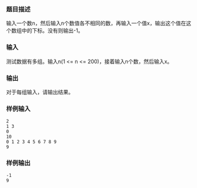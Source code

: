 ### 题目描述

输入一个数n，然后输入n个数值各不相同的数，再输入一个值x，输出这个值在这个数组中的下标。没有则输出-1。

### 输入

测试数据有多组。输入n(1 <= n <= 200)，接着输入n个数，然后输入x。

### 输出

对于每组输入，请输出结果。

### 样例输入

```
2
1 3
0
10
0 1 2 3 4 5 6 7 8 9
9
```

### 样例输出

```
-1
9
```
